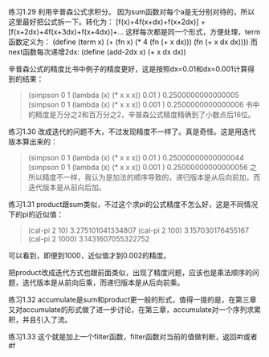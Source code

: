 练习1.29
利用辛普森公式求积分。
因为sum函数对每个a是无分别对待的，所以这里最好把公式拆一下。转化为：
[f(x)+4f(x+dx)+f(x+2dx)] + [f(x+2dx)+4f(x+3dx)+f(x+4dx)]+...
这样每次都是同一个形式，方便处理，term函数定义为：
(define (term x)
    (+ (fn x) (* 4 (fn (+ x dx))) (fn (+ x dx dx))))
而next函数每次递增2dx:
(define (add-2dx x) (+ x dx dx))

辛普森公式的精度比书中例子的精度更好，这是按照dx=0.01和dx=0.001计算得到的结果：
> (simpson 0 1 (lambda (x) (* x x x)) 0.01
)
0.2500000000000005
> (simpson 0 1 (lambda (x) (* x x x)) 0.001
)
0.2500000000000006
书中的精度是万分之2和百万分之2，辛普森公式精度精确到了小数点后16位。

练习1.30
改成迭代的问题不大，不过发现精度不一样了。真是奇怪。这是用迭代版本算出来的：
> (simpson 0 1 (lambda (x) (* x x x)) 0.01
)
0.25000000000000044
> (simpson 0 1 (lambda (x) (* x x x)) 0.001
)
0.25000000000000056
之所以精度不一样，我认为是加法的顺序导致的，递归版本是从后向前加，而迭代版本是从前向后加。

练习1.31
product跟sum类似，不过这个求pi的公式精度不怎么好，这是不同情况下的pi的近似值：
> (cal-pi 2 10)
3.275101041334807
> (cal-pi 2 100)
3.157030176455167
> (cal-pi 2 1000)
3.1431607055322752

可以看到，即便到1000，近似值才到0.002的精度。

把product改成迭代方式也跟前面类似，出现了精度问题，应该也是乘法顺序的问题，迭代版本是从前向后乘，而递归版本是从后向前乘。

练习1.32
accumulate是sum和product更一般的形式，值得一提的是，在第三章又对accumulate的形式做了进一步讨论，在第三章，accumulate对一个序列求累积，并且引入了流。

练习1.33
这个就是加上一个filter函数，filter函数对当前的值做判断，返回#t或者#f
